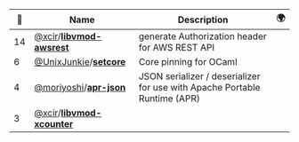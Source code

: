 |:star2: | Name | Description | 🌍|
|---|---|---|---|
|14|[@xcir](https://github.com/xcir)/[**libvmod-awsrest**](https://github.com/xcir/libvmod-awsrest)|generate Authorization header for AWS REST API||
|6|[@UnixJunkie](https://github.com/UnixJunkie)/[**setcore**](https://github.com/UnixJunkie/setcore)|Core pinning for OCaml||
|4|[@moriyoshi](https://github.com/moriyoshi)/[**apr-json**](https://github.com/moriyoshi/apr-json)|JSON serializer / deserializer for use with Apache Portable Runtime (APR)||
|3|[@xcir](https://github.com/xcir)/[**libvmod-xcounter**](https://github.com/xcir/libvmod-xcounter)|||

